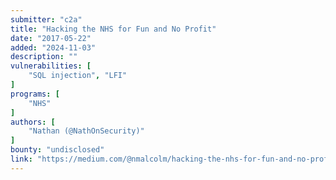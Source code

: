 ```yaml
---
submitter: "c2a"
title: "Hacking the NHS for Fun and No Profit"
date: "2017-05-22"
added: "2024-11-03"
description: ""
vulnerabilities: [
    "SQL injection", "LFI"
]
programs: [
    "NHS"
]
authors: [
    "Nathan (@NathOnSecurity)"
]
bounty: "undisclosed"
link: "https://medium.com/@nmalcolm/hacking-the-nhs-for-fun-and-no-profit-90931029dcb4"
---
```




